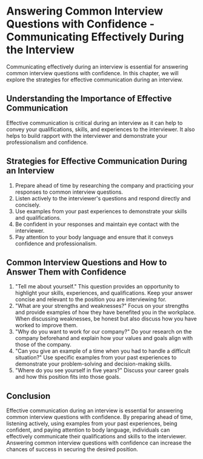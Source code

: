 Answering Common Interview Questions with Confidence - Communicating Effectively During the Interview
================================================================================================================

Communicating effectively during an interview is essential for answering common interview questions with confidence. In this chapter, we will explore the strategies for effective communication during an interview.

Understanding the Importance of Effective Communication
-------------------------------------------------------

Effective communication is critical during an interview as it can help to convey your qualifications, skills, and experiences to the interviewer. It also helps to build rapport with the interviewer and demonstrate your professionalism and confidence.

Strategies for Effective Communication During an Interview
----------------------------------------------------------

1. Prepare ahead of time by researching the company and practicing your responses to common interview questions.
2. Listen actively to the interviewer's questions and respond directly and concisely.
3. Use examples from your past experiences to demonstrate your skills and qualifications.
4. Be confident in your responses and maintain eye contact with the interviewer.
5. Pay attention to your body language and ensure that it conveys confidence and professionalism.

Common Interview Questions and How to Answer Them with Confidence
-----------------------------------------------------------------

1. "Tell me about yourself." This question provides an opportunity to highlight your skills, experiences, and qualifications. Keep your answer concise and relevant to the position you are interviewing for.
2. "What are your strengths and weaknesses?" Focus on your strengths and provide examples of how they have benefited you in the workplace. When discussing weaknesses, be honest but also discuss how you have worked to improve them.
3. "Why do you want to work for our company?" Do your research on the company beforehand and explain how your values and goals align with those of the company.
4. "Can you give an example of a time when you had to handle a difficult situation?" Use specific examples from your past experiences to demonstrate your problem-solving and decision-making skills.
5. "Where do you see yourself in five years?" Discuss your career goals and how this position fits into those goals.

Conclusion
----------

Effective communication during an interview is essential for answering common interview questions with confidence. By preparing ahead of time, listening actively, using examples from your past experiences, being confident, and paying attention to body language, individuals can effectively communicate their qualifications and skills to the interviewer. Answering common interview questions with confidence can increase the chances of success in securing the desired position.
